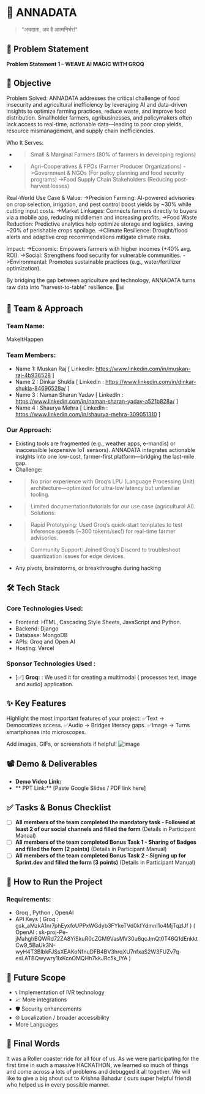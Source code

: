 # 🚀 ANNADATA

> "अन्नदाता, अब है आत्मनिर्भर!"

## 📌 Problem Statement

**Problem Statement 1 – WEAVE AI MAGIC WITH GROQ**

## 🎯 Objective
Problem Solved:
ANNADATA addresses the critical challenge of food insecurity and agricultural inefficiency by leveraging AI and data-driven insights to optimize farming practices, reduce waste, and improve food distribution. Smallholder farmers, agribusinesses, and policymakers often lack access to real-time, actionable data—leading to poor crop yields, resource mismanagement, and supply chain inefficiencies.

Who It Serves:
- > Small & Marginal Farmers (80% of farmers in developing regions)
- > Agri-Cooperatives & FPOs (Farmer Producer Organizations)
->Government & NGOs (For policy planning and food security programs)
->Food Supply Chain Stakeholders (Reducing post-harvest losses)

Real-World Use Case & Value:
->Precision Farming: AI-powered advisories on crop selection, irrigation, and pest control boost yields by ~30% while cutting input costs.
->Market Linkages: Connects farmers directly to buyers via a mobile app, reducing middlemen and increasing profits.
->Food Waste Reduction: Predictive analytics help optimize storage and logistics, saving ~20% of perishable crops spoilage.
->Climate Resilience: Drought/flood alerts and adaptive crop recommendations mitigate climate risks.

Impact:
->Economic: Empowers farmers with higher incomes (+40% avg. ROI).
->Social: Strengthens food security for vulnerable communities.
->Environmental: Promotes sustainable practices (e.g., water/fertilizer optimization).

By bridging the gap between agriculture and technology, ANNADATA turns raw data into "harvest-to-table" resilience. 🌱📊

## 🧠 Team & Approach

### Team Name:  
MakeItHappen

### Team Members:  
- Name 1: Muskan Raj [ LinkedIn: https://www.linkedin.com/in/muskan-raj-4b936528 ]
- Name 2 : Dinkar Shukla  [ LinkedIn : https://www.linkedin.com/in/dinkar-shukla-84696528a/ ]
- Name 3 : Naman Sharan Yadav  [ LinkedIn : https://www.linkedin.com/in/naman-sharan-yadav-a521b828a/ ]
- Name 4 : Shaurya Mehra [ LinkedIn : https://www.linkedin.com/in/shaurya-mehra-309051310 ] 

### Our Approach:  
- Existing tools are fragmented (e.g., weather apps, e-mandis) or inaccessible (expensive IoT sensors). ANNADATA integrates actionable insights into one low-cost, farmer-first platform—bridging the last-mile gap.
- Challenge:
- > No prior experience with Groq’s LPU (Language Processing Unit) architecture—optimized for ultra-low latency but unfamiliar tooling.
- > Limited documentation/tutorials for our use case (agricultural AI).
Solutions:
- > Rapid Prototyping: Used Groq’s quick-start templates to test inference speeds (~300 tokens/sec!) for real-time farmer advisories.
- > Community Support: Joined Groq’s Discord to troubleshoot quantization issues for edge devices.
- Any pivots, brainstorms, or breakthroughs during hacking  

## 🛠️ Tech Stack

### Core Technologies Used:
- Frontend: HTML, Cascading Style Sheets, JavaScript and Python.
- Backend: Django
- Database: MongoDB
- APIs: Groq and Open AI 
- Hosting: Vercel

### Sponsor Technologies Used : 
- [✅] **Groq:** : We used it for creating a multimodal { processes text, image and audio} application.

## ✨ Key Features
Highlight the most important features of your project:
✅Text → Democratizes access.
✅Audio → Bridges literacy gaps.
✅Image → Turns smartphones into microscopes.

Add images, GIFs, or screenshots if helpful!
![image](https://github.com/user-attachments/assets/97927526-0c32-411a-85cf-9c500e485352)

## 📽️ Demo & Deliverables
- **Demo Video Link:** 
- ** PPT Link:** [Paste Google Slides / PDF link here]  

## ✅ Tasks & Bonus Checklist

- [ ] **All members of the team completed the mandatory task - Followed at least 2 of our social channels and filled the form** (Details in Participant Manual)  
- [ ] **All members of the team completed Bonus Task 1 - Sharing of Badges and filled the form (2 points)**  (Details in Participant Manual)
- [ ] **All members of the team completed Bonus Task 2 - Signing up for Sprint.dev and filled the form (3 points)**  (Details in Participant Manual)

## 🧪 How to Run the Project

### Requirements:
- Groq , Python , OpenAI 
- API Keys ( Groq : 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 ) ( OpenAI : 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 ) 

## 🧬 Future Scope
- 📞 Implementation of IVR technology 
- 📈 More integrations  
- 🛡️ Security enhancements  
- 🌐 Localization / broader accessibility
-  More Languages
  
## 🏁 Final Words
It was a Roller coaster ride for all four of us. As we were participating for the first time in such a massive HACKATHON, we learned so much of things and come across a lots of problems and debugged it all together. 
We will like to give a big shout out to  Krishna Bahadur ( ours super helpful friend) who helped us in every possible manner.  
